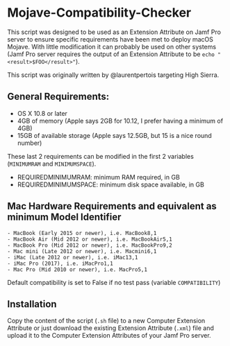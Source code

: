 # Mojave-Compatibility-Checker

This script was designed to be used as an Extension Attribute on Jamf Pro server to ensure specific requirements have been met to deploy macOS Mojave. With little modification it can probably be used on other systems (Jamf Pro server requires the output of an Extension Attribute to be `echo "<result>$FOO</result>"`).

This script was originally written by @laurentpertois targeting High Sierra.

## General Requirements:
  - OS X 10.8 or later
  - 4GB of memory (Apple says 2GB for 10.12, I prefer having a minimum of 4GB)
  - 15GB of available storage (Apple says 12.5GB, but 15 is a nice round number)

These last 2 requirements can be modified in the first 2 variables (`MINIMUMRAM` and `MINIMUMSPACE`).
  - REQUIREDMINIMUMRAM: minimum RAM required, in GB
  - REQUIREDMINIMUMSPACE: minimum disk space available, in GB
 

## Mac Hardware Requirements and equivalent as minimum Model Identifier
	- MacBook (Early 2015 or newer), i.e. MacBook8,1
	- MacBook Air (Mid 2012 or newer), i.e. MacBookAir5,1
	- MacBook Pro (Mid 2012 or newer), i.e. MacBookPro9,2
	- Mac mini (Late 2012 or newer), i.e. Macmini6,1
	- iMac (Late 2012 or newer), i.e. iMac13,1
	- iMac Pro (2017), i.e. iMacPro1,1
	- Mac Pro (Mid 2010 or newer), i.e. MacPro5,1

Default compatibility is set to False if no test pass (variable `COMPATIBILITY`)

## Installation

Copy the content of the script (`.sh` file) to a new Computer Extension Attribute or just download the existing Extension Attribute (`.xml`) file and upload it to the Computer Extension Attributes of your Jamf Pro server.
